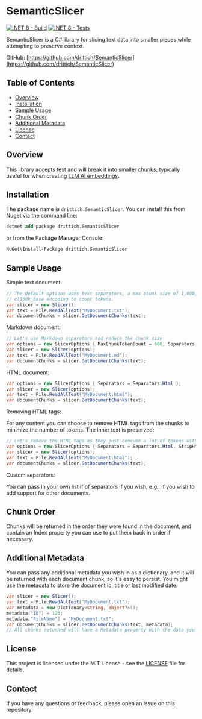 # SemanticSlicer

[![.NET 8 - Build](https://github.com/drittich/SemanticSlicer/actions/workflows/build.yml/badge.svg)](https://github.com/drittich/SemanticSlicer/actions/workflows/build.yml)
[![.NET 8 - Tests](https://github.com/drittich/SemanticSlicer/actions/workflows/tests.yml/badge.svg)](https://github.com/drittich/SemanticSlicer/actions/workflows/tests.yml)

SemanticSlicer is a C# library for slicing text data into smaller pieces while attempting to preserve context.

GitHub: [https://github.com/drittich/SemanticSlicer](https://github.com/drittich/SemanticSlicer)

## Table of Contents

- [Overview](#overview)
- [Installation](#installation)
- [Sample Usage](#sample-usage)
- [Chunk Order](#chunk-order)
- [Additional Metadata](#additional-metadata)
- [License](#license)
- [Contact](#contact)

## Overview

This library accepts text and will break it into smaller chunks, typically useful for when creating [LLM AI embeddings](https://learn.microsoft.com/en-us/semantic-kernel/memories/embeddings).

## Installation

The package name is `drittich.SemanticSlicer`. You can install this from Nuget via the command line:
```ps
dotnet add package drittich.SemanticSlicer
```

or from the Package Manager Console:
```ps
NuGet\Install-Package drittich.SemanticSlicer
```

## Sample Usage

Simple text document:

```cs
// The default options uses text separators, a max chunk size of 1,000, and 
// cl100k_base encoding to count tokens.
var slicer = new Slicer();
var text = File.ReadAllText("MyDocument.txt");
var documentChunks = slicer.GetDocumentChunks(text);
```

Markdown document:

```cs
// Let's use Markdown separators and reduce the chunk size
var options = new SlicerOptions { MaxChunkTokenCount = 600, Separators = Separators.Markdown };
var slicer = new Slicer(options);
var text = File.ReadAllText("MyDocument.md");
var documentChunks = slicer.GetDocumentChunks(text);
```

HTML document:

```cs
var options = new SlicerOptions { Separators = Separators.Html };
var slicer = new Slicer(options);
var text = File.ReadAllText("MyDocument.html");
var documentChunks = slicer.GetDocumentChunks(text);
```

Removing HTML tags:

For any content you can choose to remove HTML tags from the chunks to minimize the number of tokens. The inner text is preserved:

```cs
// Let's remove the HTML tags as they just consume a lot of tokens without adding much value
var options = new SlicerOptions { Separators = Separators.Html, StripHtml = true };
var slicer = new Slicer(options);
var text = File.ReadAllText("MyDocument.html");
var documentChunks = slicer.GetDocumentChunks(text);
```

Custom separators:

You can pass in your own list if of separators if you wish, e.g., if you wish to add support for other documents.

## Chunk Order

Chunks will be returned in the order they were found in the document, and contain an Index property you can use to put them back in order if necessary.

## Additional Metadata

You can pass any additional metadata you wish in as a dictionary, and it will be returned with each document chunk, so it's easy to persist. 
You might use the metadata to store the document id, title or last modified date.

```cs
var slicer = new Slicer();
var text = File.ReadAllText("MyDocument.txt");
var metadata = new Dictionary<string, object?>();
metadata["Id"] = 123;
metadata["FileName"] = "MyDocument.txt";
var documentChunks = slicer.GetDocumentChunks(text, metadata);
// All chunks returned will have a Metadata property with the data you passed in.
```

## License

This project is licensed under the MIT License - see the [LICENSE](LICENSE) file for details.

## Contact

If you have any questions or feedback, please open an issue on this repository.
